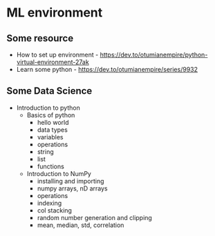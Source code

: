# ML environment

## Some resource

- How to set up environment - https://dev.to/otumianempire/python-virtual-environment-27ak
- Learn some python - https://dev.to/otumianempire/series/9932

## Some Data Science

- Introduction to python
  - Basics of python
    - hello world
    - data types
    - variables
    - operations
    - string
    - list
    - functions
  - Introduction to NumPy
    - installing and importing
    - numpy arrays, nD arrays
    - operations
    - indexing
    - col stacking
    - random number generation and clipping
    - mean, median, std, correlation
